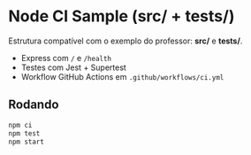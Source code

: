 # Node CI Sample (src/ + tests/)

Estrutura compatível com o exemplo do professor: **src/** e **tests/**.
- Express com `/` e `/health`
- Testes com Jest + Supertest
- Workflow GitHub Actions em `.github/workflows/ci.yml`

## Rodando
```bash
npm ci
npm test
npm start
```
